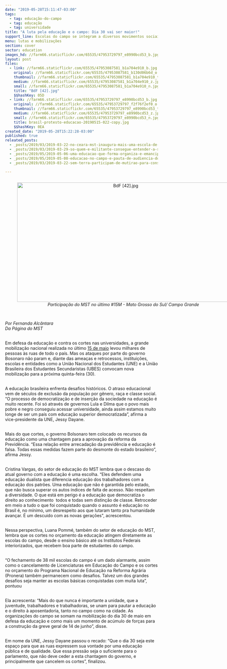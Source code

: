 ```yaml
---
date: "2019-05-28T15:11:47-03:00"
tags:
  - tag: educação-do-campo
  - tag: educação
  - tag: universidade
title: "A luta pela educação e o campo: Dia 30 vai ser maior!"
support_line: Escolas do campo se integram a diversos movimentos sociais para valer os direitos conquistados
menu: lutas e mobilizações
section: cover
sector: education
images_hd: //farm66.staticflickr.com/65535/47953729797_e8990bcd53_b.jpg
layout: post
files:
  - link: //farm66.staticflickr.com/65535/47953087581_b1a704e910_b.jpg
    original: //farm66.staticflickr.com/65535/47953087581_b130d06b6d_o.jpg
    thumbnail: //farm66.staticflickr.com/65535/47953087581_b1a704e910_t.jpg
    medium: //farm66.staticflickr.com/65535/47953087581_b1a704e910_z.jpg
    small: //farm66.staticflickr.com/65535/47953087581_b1a704e910_n.jpg
    title: "BdF [42].jpg"
    $$hashKey: 05D
  - link: //farm66.staticflickr.com/65535/47953729797_e8990bcd53_b.jpg
    original: //farm66.staticflickr.com/65535/47953729797_f2f76f2ef0_o.jpg
    thumbnail: //farm66.staticflickr.com/65535/47953729797_e8990bcd53_t.jpg
    medium: //farm66.staticflickr.com/65535/47953729797_e8990bcd53_z.jpg
    small: //farm66.staticflickr.com/65535/47953729797_e8990bcd53_n.jpg
    title: brasil-protesto-educacao-20190515-022-copy.jpg
    $$hashKey: 0EA
created_date: "2019-05-28T15:22:28-03:00"
published: true
releated_posts:
  - _posts/2019/03/2019-03-22-no-ceara-mst-inaugura-mais-uma-escola-de-ensino-medio-do-campo.md
  - _posts/2019/03/2019-03-29-so-quem-e-militante-consegue-entender-a-solidariedade-entre-os-povos.md
  - _posts/2019/05/2019-05-06-uma-educacao-que-forma-organiza-e-emancipa.md
  - _posts/2019/05/2019-05-08-educacao-no-campo-e-pauta-de-audiencia-do-mst-com-governo-gaucho.md
  - _posts/2019/03/2019-03-22-sem-terra-participam-de-mutirao-para-construcao-do-centro-de-referencia-socioambiental-na-ufal.md

---
```

<div style="text-align:center">
<figure class="image" style="display:inline-block"><img alt="BdF [42].jpg" height="394" src="//farm66.staticflickr.com/65535/47953087581_b1a704e910_b.jpg" width="700" />
<figcaption><em>Participa&ccedil;&atilde;o do MST no &uacute;ltimo #15M - Mato Grosso do Sul/ Campo Grande</em></figcaption>
</figure>
</div>

<p><br />
<em>Por Fernanda Alc&acirc;ntara<br />
Da P&aacute;gina do MST</em></p>

<p><br />
Em defesa da educa&ccedil;&atilde;o e contra os cortes nas universidades, a grande mobiliza&ccedil;&atilde;o nacional realizada no &uacute;ltimo&nbsp;<a href="http://www.mst.org.br/2019/05/15/mais-de-1-milhao-de-pessoas-se-mobilizam-pela-educacao-em-todo-pais.html">15 de maio</a>&nbsp;levou milhares de pessoas &agrave;s ruas de todo o pa&iacute;s. Mas os ataques por parte do governo Bosonaro n&atilde;o param e, diante das amea&ccedil;as e retrocessos, institui&ccedil;&otilde;es, escolas e entidades como a Uni&atilde;o Nacional dos Estudantes (UNE) e a Uni&atilde;o Brasileira dos Estudantes Secundaristas (UBES) convocam nova mobiliza&ccedil;&atilde;o para a pr&oacute;xima&nbsp;quinta-feira (30).<br />
&nbsp;</p>

<p>A educa&ccedil;&atilde;o brasileira enfrenta desafios hist&oacute;ricos. O atraso educacional vem de s&eacute;culos de exclus&atilde;o da popula&ccedil;&atilde;o por g&ecirc;nero, ra&ccedil;a e classe social. &ldquo;O processo de democratiza&ccedil;&atilde;o e de inser&ccedil;&atilde;o da sociedade na educa&ccedil;&atilde;o &eacute; muito recente. Foi s&oacute; atrav&eacute;s de governos Lula e Dilma que o povo mais pobre e negro conseguiu acessar universidade,&nbsp;ainda assim estamos muito longe de ser um pa&iacute;s com educa&ccedil;&atilde;o superior democratizada&rdquo;, afirma&nbsp;a vice-presidente da UNE, Jessy Dayane.</p>

<p><br />
Mais do que cortes, o governo Bolsonaro&nbsp;tem colocado os recursos da educa&ccedil;&atilde;o como uma chantagem para a aprova&ccedil;&atilde;o da reforma da Previd&ecirc;ncia.&nbsp;&ldquo;Essa rela&ccedil;&atilde;o entre arrecada&ccedil;&atilde;o da previd&ecirc;ncia e educa&ccedil;&atilde;o &eacute; falsa. Todas essas medidas fazem parte do desmonte do estado brasileiro&rdquo;, afirma Jessy.<br />
&nbsp;</p>

<p>Cristina Vargas, do setor de educa&ccedil;&atilde;o do&nbsp;MST lembra que o descaso do atual governo com a educa&ccedil;&atilde;o &eacute; uma escolha.&nbsp;&ldquo;Eles defendem uma educa&ccedil;&atilde;o dualista que diferencia educa&ccedil;&atilde;o dos trabalhadores com a educa&ccedil;&atilde;o dos patr&otilde;es.&nbsp;Uma educa&ccedil;&atilde;o que n&atilde;o &eacute; garantida pelo estado, que n&atilde;o busca superar os autos &iacute;ndices de falta de acesso. N&atilde;o respeitam a diversidade. O que est&aacute; em perigo &eacute; a educa&ccedil;&atilde;o que democratiza o direito ao conhecimento&nbsp; todos e todas sem distin&ccedil;&atilde;o de classe. Retroceder em meio a tudo o que foi conquistado quando o assunto &eacute; educa&ccedil;&atilde;o no Brasil &eacute;, no m&iacute;nimo, um desrespeito aos que lutaram tanto pra humanidade avan&ccedil;ar. &Eacute; um descuido com as novas gera&ccedil;&otilde;es&quot;, acrescentou.<br />
&nbsp;</p>

<p>Nessa perspectiva, Luana Pomm&eacute;, tamb&eacute;m do setor de educa&ccedil;&atilde;o do MST, lembra que os cortes no or&ccedil;amento da educa&ccedil;&atilde;o atingem diretamente as escolas do campo, desde o ensino b&aacute;sico at&eacute; os Institutos Federais interiorizados, que recebem boa parte de estudantes do campo.<br />
&nbsp;</p>

<p>&ldquo;O fechamento de 38 mil escolas do campo &eacute; um dado alarmante, assim como o cancelamento de Licenciaturas em Educa&ccedil;&atilde;o do Campo e os cortes no or&ccedil;amento do Programa Nacional de Educa&ccedil;&atilde;o na Reforma Agr&aacute;ria (Pronera)&nbsp;tamb&eacute;m permanecem como desafios. Talvez um dos grandes desafios seja manter as escolas b&aacute;sicas conquistadas com muita luta&rdquo;, pontuou</p>

<p><br />
Ela acrescenta:&nbsp;&ldquo;Mais do que nunca &eacute; importante a unidade, que a juventude, trabalhadores e trabalhadoras, se unam para pautar a educa&ccedil;&atilde;o e o direito &agrave; aposentadoria, tanto no campo como na cidade. As organiza&ccedil;&otilde;es do campo se somam na mobiliza&ccedil;&atilde;o do dia 30 de maio em defesa da educa&ccedil;&atilde;o e como mais um momento de ac&uacute;mulo de for&ccedil;as para a constru&ccedil;&atilde;o da greve geral de 14 de junho&rdquo;, disse.</p>

<p><br />
Em nome da UNE,&nbsp;Jessy Dayane passou o recado: &ldquo;Que o dia 30 seja este espa&ccedil;o para que as ruas expressem sua vontade por uma educa&ccedil;&atilde;o p&uacute;blica e de qualidade. Que essa press&atilde;o seja o suficiente para o parlamento, que n&atilde;o deve ceder a esta chantagem do governo, e principalmente que cancelem os cortes&rdquo;, finalizou.<br />
&nbsp;</p>
